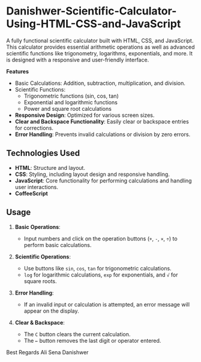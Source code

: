 # Danishwer-Scientific-Calculator-Using-HTML-CSS-and-JavaScript
A fully functional scientific calculator built with HTML, CSS, and JavaScript. This calculator provides essential arithmetic operations as well as advanced scientific functions like trigonometry, logarithms, exponentials, and more. It is designed with a responsive and user-friendly interface.

**Features**

- Basic Calculations: Addition, subtraction, multiplication, and division.
- Scientific Functions:
  - Trigonometric functions (sin, cos, tan)
  - Exponential and logarithmic functions
  - Power and square root calculations
- **Responsive Design**: Optimized for various screen sizes.
- **Clear and Backspace Functionality**: Easily clear or backspace entries for corrections.
- **Error Handling**: Prevents invalid calculations or division by zero errors.

## Technologies Used

- **HTML**: Structure and layout.
- **CSS**: Styling, including layout design and responsive handling.
- **JavaScript**: Core functionality for performing calculations and handling user interactions.
- **CoffeeScript**

## Usage

1. **Basic Operations**:
   - Input numbers and click on the operation buttons (`+`, `-`, `×`, `÷`) to perform basic calculations.
   
2. **Scientific Operations**:
   - Use buttons like `sin`, `cos`, `tan` for trigonometric calculations.
   - `log` for logarithmic calculations, `exp` for exponentials, and `√` for square roots.
   
3. **Error Handling**:
   - If an invalid input or calculation is attempted, an error message will appear on the display.
   
4. **Clear & Backspace**:
   - The `C` button clears the current calculation.
   - The `←` button removes the last digit or operator entered.

Best Regards
Ali Sena Danishwer
